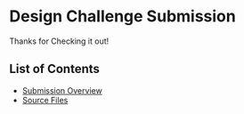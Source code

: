 # Design Challenge Submission

Thanks for Checking it out!

## List of Contents

- [Submission Overview](https://codepen.io/npayne/live/odYvYV)
- [Source Files](https://github.com/nikpayne/design-challenge)
